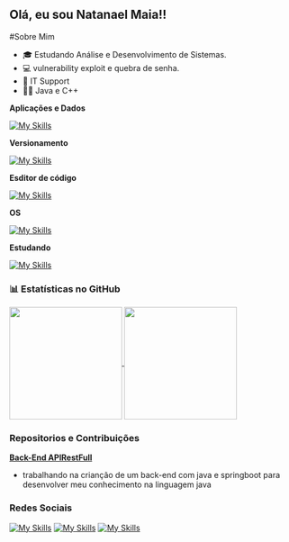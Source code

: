 ## Olá, eu sou Natanael Maia!!

#Sobre Mim
- 🎓 Estudando Análise e Desenvolvimento de Sistemas.
- 💻 vulnerability exploit e quebra de senha.
- 💼 IT Support
- 👨‍💻 Java e C++
  
**Aplicações e Dados**

  [![My Skills](https://skillicons.dev/icons?i=py,java)](https://skillicons.dev)

**Versionamento**

[![My Skills](https://skillicons.dev/icons?i=git,github)](https://skillicons.dev)

**Esditor de código**

[![My Skills](https://skillicons.dev/icons?i=vscode,pycharm,eclipse)](https://skillicons.dev)

**OS**

[![My Skills](https://skillicons.dev/icons?i=ubuntu,kali,windows)](https://skillicons.dev)
  <br/>

**Estudando**

[![My Skills](https://skillicons.dev/icons?i=cpp,java,postgresql)](https://skillicons.dev)

### 📊 Estatísticas no GitHub

<a href="https://github.com/anuraghazra/github-readme-stats">
  <img height=200 align="center" src="https://github-readme-stats.vercel.app/api?username=natamaia&theme=catppuccin_mocha&show_icons=true" />
</a>
<a href="https://github.com/anuraghazra/convoychat">
  <img height=200 align="center" src="https://github-readme-stats.vercel.app/api/top-langs?username=natamaia&layout=donut&&theme=catppuccin_mocha&langs_count=4&card_width=320" />
</a>

### Repositorios e Contribuições

**[Back-End APIRestFull](https://github.com/natamaia/Java_API_restfull_BackEnd.git)**
  - trabalhando na crianção de um back-end com java e springboot para desenvolver meu conhecimento na linguagem java


### Redes Sociais
[![My Skills](https://skillicons.dev/icons?i=linkedin)](https://linkedin.com/in/natamaia)
[![My Skills](https://skillicons.dev/icons?i=instagram)](https://www.instagram.com/_maia.nt/)
[![My Skills](https://skillicons.dev/icons?i=discord)](https://discordapp.com/users/616060578649210881)
